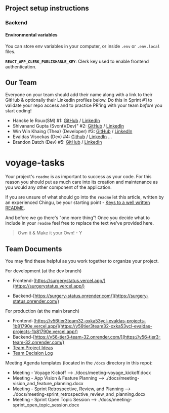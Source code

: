 ## Project setup instructions

### Backend

#### Environmental variables

You can store env variables in your computer, or inside `.env` or `.env.local` files.

**`REACT_APP_CLERK_PUBLISHABLE_KEY`**: Clerk key used to enable frontend authentication.

## Our Team

Everyone on your team should add their name along with a link to their GitHub
& optionally their LinkedIn profiles below. Do this in Sprint #1 to validate
your repo access and to practice PR'ing with your team *before* you start
coding!

- Hancke le Roux(SM) #1: [GitHub](https://github.com/HawkCoding) / [LinkedIn](https://www.linkedin.com/in/hancke-chris-le-roux-19981206za/)
- Shivanand Gupta (Svont)(Dev)" #2: [GitHub](https://github.com/Shivanand-0) / [LinkedIn](https://www.linkedin.com/in/ishivanandgupta/)
- Win Win Khaing (Thea) (Developer) #3: [GitHub](https://github.com/TheaWin) / [LinkedIn](https://www.linkedin.com/in/thea-win/)
- Evaldas Visockas (Dev) #4: [Github](https://github.com/EvalVis) / [LinkedIn](https://www.linkedin.com/in/evaldas-visockas/)
  ...
- Brandon Datch (Dev) #5: [GitHub](https://github.com/Brandon-Isaac) / [LinkedIn](https://linkedin.com/in/isaac-datch-947067288)
  
# voyage-tasks

Your project's `readme` is as important to success as your code. For 
this reason you should put as much care into its creation and maintenance
as you would any other component of the application.

If you are unsure of what should go into the `readme` let this article,
written by an experienced Chingu, be your starting point - 
[Keys to a well written README](https://tinyurl.com/yk3wubft).

And before we go there's "one more thing"! Once you decide what to include
in your `readme` feel free to replace the text we've provided here.

> Own it & Make it your Own! - Y

## Team Documents

You may find these helpful as you work together to organize your project.

For development (at the dev branch)
- Frontend-[https://surgerystatus.vercel.app/](https://surgerystatus.vercel.app/)

- Backend-[https://surgery-status.onrender.com/](https://surgery-status.onrender.com/)

For production (at the main branch)
- Frontend-[https://v56tier3team32-oxka53ycl-evaldas-projects-1b81790e.vercel.app/](https://v56tier3team32-oxka53ycl-evaldas-projects-1b81790e.vercel.app/)
- Backend-[https://v56-tier3-team-32.onrender.com/](https://v56-tier3-team-32.onrender.com/)
- [Team Project Ideas](./docs/team_project_ideas.md)
- [Team Decision Log](./docs/team_decision_log.md)

Meeting Agenda templates (located in the `/docs` directory in this repo):

- Meeting - Voyage Kickoff --> ./docs/meeting-voyage_kickoff.docx
- Meeting - App Vision & Feature Planning --> ./docs/meeting-vision_and_feature_planning.docx
- Meeting - Sprint Retrospective, Review, and Planning --> ./docs/meeting-sprint_retrospective_review_and_planning.docx
- Meeting - Sprint Open Topic Session --> ./docs/meeting-sprint_open_topic_session.docx

